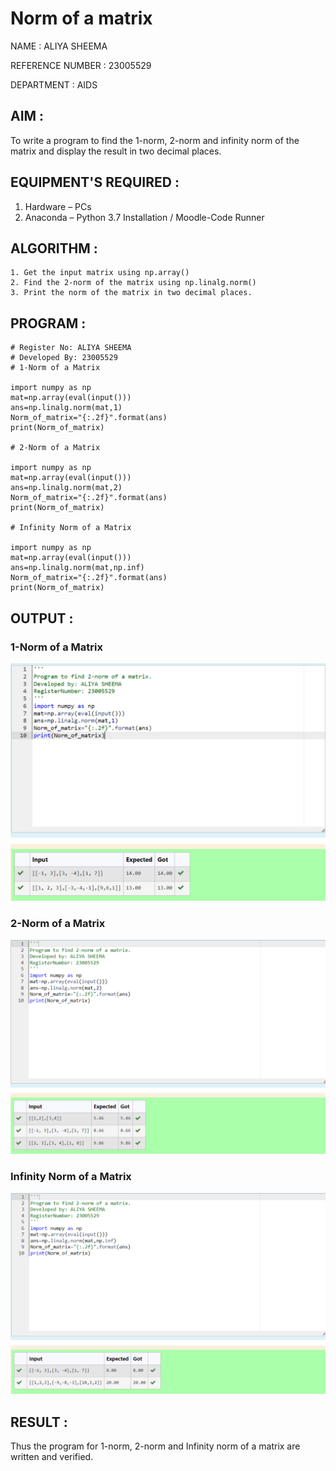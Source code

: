 # Norm of a matrix
NAME : ALIYA SHEEMA 

REFERENCE NUMBER : 23005529

DEPARTMENT : AIDS
## AIM :
To write a program to find the 1-norm, 2-norm and infinity norm of the matrix and display the result in two decimal places.
## EQUIPMENT'S REQUIRED :
1.	Hardware – PCs
2.	Anaconda – Python 3.7 Installation / Moodle-Code Runner
## ALGORITHM :
	1. Get the input matrix using np.array()   
    2. Find the 2-norm of the matrix using np.linalg.norm()
	3. Print the norm of the matrix in two decimal places.
## PROGRAM :
```
# Register No: ALIYA SHEEMA
# Developed By: 23005529
# 1-Norm of a Matrix

import numpy as np
mat=np.array(eval(input()))
ans=np.linalg.norm(mat,1)
Norm_of_matrix="{:.2f}".format(ans)
print(Norm_of_matrix)

# 2-Norm of a Matrix

import numpy as np
mat=np.array(eval(input()))
ans=np.linalg.norm(mat,2)
Norm_of_matrix="{:.2f}".format(ans)
print(Norm_of_matrix)

# Infinity Norm of a Matrix 

import numpy as np
mat=np.array(eval(input()))
ans=np.linalg.norm(mat,np.inf)
Norm_of_matrix="{:.2f}".format(ans)
print(Norm_of_matrix)

```
## OUTPUT :

### 1-Norm of a Matrix

![Alt text](Output_1.png)

### 2-Norm of a Matrix

![Alt text](Output_2.png)

### Infinity Norm of a Matrix

![Alt text](Output_3.png)

## RESULT :
Thus the program for 1-norm, 2-norm and Infinity norm of a matrix are written and verified.
